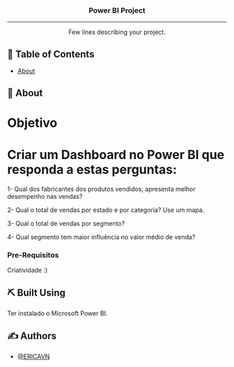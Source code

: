 

<h3 align="center">Power BI Project</h3>

<div align="center">

</div>

---

<p align="center"> Few lines describing your project.
    <br> 
</p>

## 📝 Table of Contents

- [About](#about)


## 🧐 About <a name = "about"></a>

# Objetivo
# Criar um Dashboard no Power BI que responda a estas perguntas:


1- Qual dos fabricantes dos produtos vendidos, apresenta melhor desempenho nas vendas? 

2- Qual o total de vendas por estado e por categoria? Use um mapa.

3- Qual o total de vendas por segmento? 

4- Qual segmento tem maior influência no valor médio de venda? 



### Pre-Requisitos


Criatividade :)


## ⛏️ Built Using <a name = "built_using"></a>

Ter instalado o Microsoft Power BI.

## ✍️ Authors <a name = "authors"></a>

- [@ERICAVN](https://github.com/ERICAVN)

